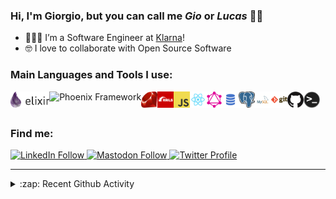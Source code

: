 ### Hi, I'm Giorgio, but you can call me *Gio* or *Lucas* 👋🏻


- 👨🏻‍💻 I’m a Software Engineer at [Klarna][employerwebsite]!
- 🤓 I love to collaborate with Open Source Software


### Main Languages and Tools I use:

<img align="left" alt="Elixir" height="26px" src="https://raw.githubusercontent.com/elixir-lang/elixir-lang.github.com/master/images/logo/logo.png" />
<img align="left" alt="Phoenix Framework" height="26px" src="https://raw.githubusercontent.com/phoenixframework/phoenix/master/priv/static/phoenix.png" />
<img align="left" alt="Ruby" height="26px" src="https://raw.githubusercontent.com/github/explore/80688e429a7d4ef2fca1e82350fe8e3517d3494d/topics/ruby/ruby.png" />
<img align="left" alt="Rails" height="26px" src="https://raw.githubusercontent.com/github/explore/80688e429a7d4ef2fca1e82350fe8e3517d3494d/topics/rails/rails.png" />
<img align="left" alt="JavaScript" height="26px" src="https://raw.githubusercontent.com/github/explore/80688e429a7d4ef2fca1e82350fe8e3517d3494d/topics/javascript/javascript.png" />
<img align="left" alt="React" height="26px" src="https://raw.githubusercontent.com/github/explore/80688e429a7d4ef2fca1e82350fe8e3517d3494d/topics/react/react.png" />
<img align="left" alt="GraphQL" height="26px" src="https://raw.githubusercontent.com/github/explore/80688e429a7d4ef2fca1e82350fe8e3517d3494d/topics/graphql/graphql.png" />
<img align="left" alt="SQL" height="26px" src="https://raw.githubusercontent.com/github/explore/80688e429a7d4ef2fca1e82350fe8e3517d3494d/topics/sql/sql.png" />
<img align="left" alt="Postgres" height="26px" src="https://raw.githubusercontent.com/github/explore/80688e429a7d4ef2fca1e82350fe8e3517d3494d/topics/postgresql/postgresql.png" />
<img align="left" alt="MySQL" height="26px" src="https://raw.githubusercontent.com/github/explore/80688e429a7d4ef2fca1e82350fe8e3517d3494d/topics/mysql/mysql.png" />
<img align="left" alt="Git" height="26px" src="https://raw.githubusercontent.com/github/explore/80688e429a7d4ef2fca1e82350fe8e3517d3494d/topics/git/git.png" />
<img align="left" alt="GitHub" height="26px" src="https://raw.githubusercontent.com/github/explore/78df643247d429f6cc873026c0622819ad797942/topics/github/github.png" />
<img align="left" alt="Terminal" height="26px" src="https://raw.githubusercontent.com/github/explore/80688e429a7d4ef2fca1e82350fe8e3517d3494d/topics/terminal/terminal.png" />

<br />
<br />


### Find me:

<a rel="me" href="https://www.linkedin.com/in/giorgio-torres-ab664415/">
  <img alt="LinkedIn Follow" src="https://img.shields.io/twitter/url?label=LinkedIn&logo=linkedin&style=social&url=https%3A%2F%2Fwww.linkedin.com%2Fin%2Fgiorgio-torres-ab664415%2F" />
</a>

<a rel="me" href="https://techhub.social/@giorgiolucas">
  <img alt="Mastodon Follow" src="https://img.shields.io/twitter/url?label=Mastodon&logo=mastodon&style=social&url=https%3A%2F%2Ftechhub.social%2F%40giorgiolucas" />
</a>

<a rel="me" href="https://api.whatsapp.com/send?phone=393489096158">
  <img alt="Twitter Profile" src="https://img.shields.io/twitter/url?label=WhatsApp&logo=whatsapp&style=social&url=https%3A%2F%2Fapi.whatsapp.com%2Fsend%3Fphone%3D393489096158" />
</a>

<br />

---

<details>
  <summary>:zap: Recent Github Activity</summary>
  
<!--START_SECTION:activity-->
1. 🎉 Merged PR [#1](https://github.com/GPrimola/posexional/pull/1) in [GPrimola/posexional](https://github.com/GPrimola/posexional)
2. 💪 Opened PR [#1](https://github.com/GPrimola/posexional/pull/1) in [GPrimola/posexional](https://github.com/GPrimola/posexional)
3. 🗣 Commented on [#29](https://github.com/primait/posexional/issues/29) in [primait/posexional](https://github.com/primait/posexional)
4. 🗣 Commented on [#29](https://github.com/primait/posexional/issues/29) in [primait/posexional](https://github.com/primait/posexional)
5. 💪 Opened PR [#29](https://github.com/primait/posexional/pull/29) in [primait/posexional](https://github.com/primait/posexional)
<!--END_SECTION:activity-->

</details>


[website]: https://lucastech.dev
[whatsapp]: https://api.whatsapp.com/send?phone=393489096158
[mastodon]: https://techhub.social/@giorgiolucas
[twitter]: https://twitter.com/lu_gico
[linkedin]: https://www.linkedin.com/in/giorgiotorres/
[employerwebsite]: https://klarna.com/
[formeremployerwebsite]: https://jaya.tech/
